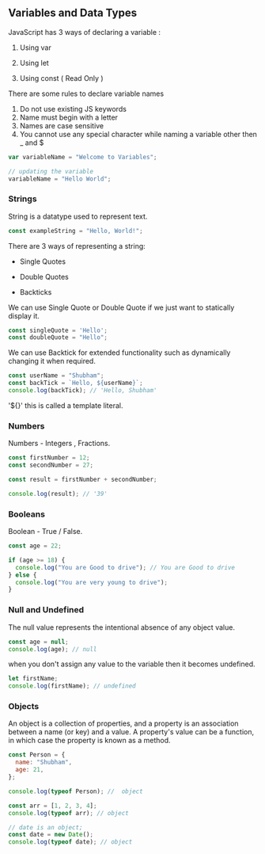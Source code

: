## Variables and Data Types

JavaScript has 3 ways of declaring a variable :

1. Using var

2. Using let

3. Using const ( Read Only )

There are some rules to declare variable names

1. Do not use existing JS keywords
2. Name must begin with a letter
3. Names are case sensitive
4. You cannot use any special character while naming a variable other then \_ and $

```js
var variableName = "Welcome to Variables";

// updating the variable
variableName = "Hello World";
```

### Strings

String is a datatype used to represent text.

```js
const exampleString = "Hello, World!";
```

There are 3 ways of representing a string:

- Single Quotes

- Double Quotes

- Backticks

We can use Single Quote or Double Quote if we just want to statically display it.

```js
const singleQuote = 'Hello';
const doubleQuote = "Hello";
```

We can use Backtick for extended functionality such as dynamically changing it when required.

```js
const userName = "Shubham";
const backTick = `Hello, ${userName}`;
console.log(backTick); // 'Hello, Shubham'
```

'${}' this is called a template literal.

### Numbers

Numbers - Integers , Fractions.

```javascript
const firstNumber = 12;
const secondNumber = 27;

const result = firstNumber + secondNumber;

console.log(result); // '39'
```

### Booleans

Boolean - True / False.

```js
const age = 22;

if (age >= 18) {
  console.log("You are Good to drive"); // You are Good to drive
} else {
  console.log("You are very young to drive");
}
```

### Null and Undefined

The null value represents the intentional absence of any object value.

```js
const age = null;
console.log(age); // null
```

when you don't assign any value to the variable then it becomes undefined.

```js
let firstName;
console.log(firstName); // undefined
```

### Objects

An object is a collection of properties, and a property is an association between a name (or key) and a value. A property's value can be a function, in which case the property is known as a method.

```js
const Person = {
  name: "Shubham",
  age: 21,
};

console.log(typeof Person); //  object

const arr = [1, 2, 3, 4];
console.log(typeof arr); // object

// date is an object;
const date = new Date();
console.log(typeof date); // object
